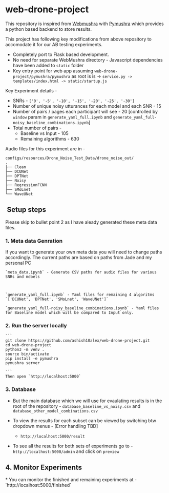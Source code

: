 # web-drone-project
This repository is inspired from [Webmushra](https://github.com/audiolabs/webMUSHRA) with [Pymushra](https://github.com/nils-werner/pymushra) which provides a python based backend to store results. 

This project has following key modifications from above repository to accomodate it for our AB testing experiments. 
 * Completely port to Flask based development. 
 * No need for separate WebMushra directory -  Javascript dependencies have been added to `static` folder
 * Key entry point for web app assuming `web-drone-project/pymushra/pymushra` as root is  is -> `service.py -> templates/index.html -> static/startup.js` 

Key Experiment details - 
* SNRs - `['0', '-5', '-10', '-15', '-20', '-25', '-30']`
* Number of unique noisy utturances for each model and each SNR - 15
* Number of pairs / pages each participant will see - 20 [controlled by `window` param in `generate_yaml_full.ipynb` and `generate_yaml_full-noisy_baseline_combinations.ipynb`]
* Total number of pairs - 
    * Baseline vs Input  - 105
    * Remaining algorithms - 630


 
 Audio files for this experiment are in  -
 ```
 configs/resources/Drone_Noise_Test_Data/drone_noise_out/
.
├── Clean
├── DCUNet
├── DPTNet
├── Noisy
├── RegressionFCNN
├── SMoLnet
└── WaveUNet
 ```

##  Setup steps

Please skip to bullet point 2 as I have aleady generated these meta data files. 


<h3>1.  Meta data Genration </h3> 
    If you want to generate your own meta data you will need to change paths accordingly. The current paths are based on paths from Jade and my personal PC

    `meta_data.ipynb` - Generate CSV paths for audio files for various SNRs and mdoels



    `generate_yaml_full.ipynb` - Yaml files for remaining 4 algoritms `['DCUNet', 'DPTNet', 'SMoLnet', 'WaveUNet']` 

    `generate_yaml_full-noisy_baseline_combinations.ipynb` - Yaml files for Baseline model which will be compared to Input only. 

    
        
<h3>2. Run the server locally </h3> 

    ```
    git clone https://github.com/ashish10alex/web-drone-project.git
    cd web-drone-project
    python3 -m venv .
    source bin/activate
    pip install -e pymushra
    pymushra server 

    ```
    Then open `http://localhost:5000`

<h3>3.  Database </h3>

* But the main database which we will use for evaulating results is in the root of the repository -  `database_baseline_vs_noisy.csv` and `database_other_model_combinations.csv`

* To view the results for each subset can be viewed by switching btw dropdown menus - [Error handling TBD]
   * `http://localhost:5000/result` 
 

*  To see all the results for both sets of experiments go to -  `http://localhost:5000/admin` and click on `preview`

<h2>4.  Monitor Experiments </h2>
* You can monitor the finished and remaining experiments at - `http://localhost:5000/finished`




